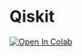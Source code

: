 # Qiskit

[![Open In Colab](https://colab.research.google.com/assets/colab-badge.svg)](https://colab.research.google.com/github/ionq/samples-n-examples/blob/master/qiskit/main.ipynb)
